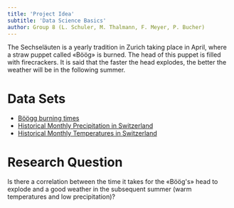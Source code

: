 ```yaml
---
title: 'Project Idea'
subtitle: 'Data Science Basics'
author: Group 8 (L. Schuler, M. Thalmann, F. Meyer, P. Bucher)
---
```


The Sechseläuten is a yearly tradition in Zurich taking place in April, where a
straw puppet called «Böög» is burned. The head of this puppet is filled with
firecrackers. It is said that the faster the head explodes, the better the
weather will be in the following summer.

# Data Sets

- [Böögg burning times](https://www.kaggle.com/kkanders/historical-monthly-temperatures-in-switzerland/download)
- [Historical Monthly Precipitation in Switzerland](https://www.kaggle.com/kkanders/historical-monthly-precipitation-in-switzerland/download)
- [Historical Monthly Temperatures in Switzerland](https://www.kaggle.com/kkanders/sechselaeuten/download)

# Research Question

Is there a correlation between the time it takes for the «Böög's» head to
explode and a good weather in the subsequent summer (warm temperatures and low
precipitation)?
